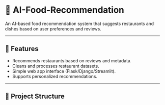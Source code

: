 # 🍴 AI-Food-Recommendation

An AI-based food recommendation system that suggests restaurants and dishes based on user preferences and reviews.

---

## 🚀 Features
- Recommends restaurants based on reviews and metadata.
- Cleans and processes restaurant datasets.
- Simple web app interface (Flask/Django/Streamlit).
- Supports personalized recommendations.

---

## 📂 Project Structure
